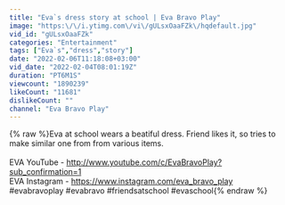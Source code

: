 ```yaml
---
title: "Eva`s dress story at school | Eva Bravo Play"
image: "https:\/\/i.ytimg.com\/vi\/gULsxOaaFZk\/hqdefault.jpg"
vid_id: "gULsxOaaFZk"
categories: "Entertainment"
tags: ["Eva`s","dress","story"]
date: "2022-02-06T11:18:08+03:00"
vid_date: "2022-02-04T08:01:19Z"
duration: "PT6M1S"
viewcount: "1890239"
likeCount: "11681"
dislikeCount: ""
channel: "Eva Bravo Play"
---
```

{% raw %}Eva at school wears a beatiful dress. Friend likes it, so tries to make similar one from from various items.<br /><br />EVA YouTube - <a rel="nofollow" target="blank" href="http://www.youtube.com/c/EvaBravoPlay?sub_confirmation=1">http://www.youtube.com/c/EvaBravoPlay?sub_confirmation=1</a><br />EVA Instagram - <a rel="nofollow" target="blank" href="https://www.instagram.com/eva_bravo_play">https://www.instagram.com/eva_bravo_play</a><br />#evabravoplay #evabravo #friendsatschool #evaschool{% endraw %}

